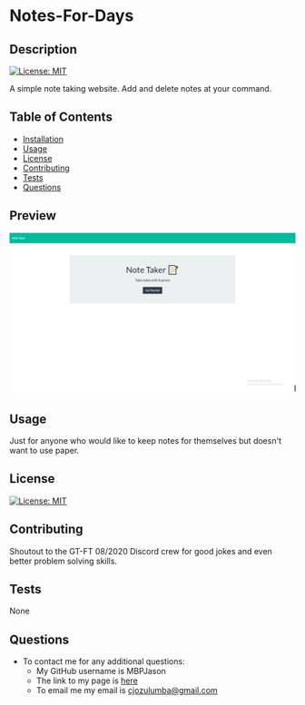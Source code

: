 # Notes-For-Days

## Description

[![License: MIT](https://img.shields.io/badge/License-MIT-yellow.svg)](https://opensource.org/licenses/MIT)

A simple note taking website. Add and delete notes at your command.

## Table of Contents
  
* [Installation](#installation)
* [Usage](#uasge)
* [License](#license)
* [Contributing](#contributing)
* [Tests](#tests)
* [Questions](#questions)
  
## Preview

 ![Preview ScreenShot](./public/assets/images/Preview.png)

## Usage

  Just for anyone who would like to keep notes for themselves but doesn't want to use paper.

## License

[![License: MIT](https://img.shields.io/badge/License-MIT-yellow.svg)](https://opensource.org/licenses/MIT)

## Contributing

Shoutout to the GT-FT 08/2020 Discord crew for good jokes and even better problem solving skills.

## Tests

  None

## Questions

* To contact me for any additional questions:
  * My GitHub username is MBPJason
  * The link to my page is [here](https://www.github.com/MBPJason)
  * To email me my email is cjozulumba@gmail.com
